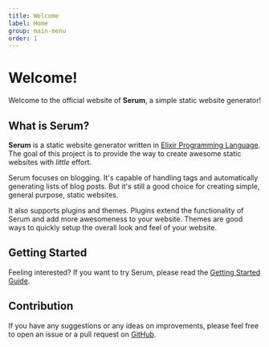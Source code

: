 ```yaml
---
title: Welcome
label: Home
group: main-menu
order: 1
---
```


# Welcome!

Welcome to the official website of **Serum**, a simple static website generator!

## What is Serum?

**Serum** is a static website generator written in [Elixir Programming
Language](http://elixir-lang.org). The goal of this project is to provide the
way to create awesome static websites with _little_ effort.

Serum focuses on blogging. It's capable of handling tags and automatically
generating lists of blog posts. But it's still a good choice for creating
simple, general purpose, static websites.

It also supports plugins and themes. Plugins extend the functionality of Serum
and add more awesomeness to your website. Themes are good ways to quickly setup
the overall look and feel of your website.

## Getting Started

Feeling interested? If you want to try Serum, please read the [Getting Started
Guide](%page:getting-started).

## Contribution

If you have any suggestions or any ideas on improvements, please feel free to
open an issue or a pull request on [GitHub](https://github.com/Dalgona/Serum).
